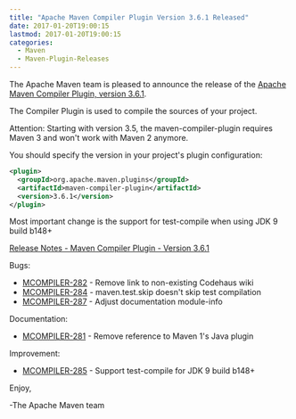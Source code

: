 ```yaml
---
title: "Apache Maven Compiler Plugin Version 3.6.1 Released"
date: 2017-01-20T19:00:15
lastmod: 2017-01-20T19:00:15
categories:
  - Maven
  - Maven-Plugin-Releases
---
```

The Apache Maven team is pleased to announce the release of the 
[Apache Maven Compiler Plugin, version 3.6.1](https://maven.apache.org/plugins/maven-compiler-plugin/).

The Compiler Plugin is used to compile the sources of your project. 

Attention: Starting with version 3.5, the maven-compiler-plugin requires
Maven 3 and won't work with Maven 2 anymore.


You should specify the version in your project's plugin configuration:

```xml
<plugin>
  <groupId>org.apache.maven.plugins</groupId>
  <artifactId>maven-compiler-plugin</artifactId>
  <version>3.6.1</version>
</plugin>
```

Most important change is the support for test-compile when using JDK 9 build b148+

<!-- more -->

[Release Notes - Maven Compiler Plugin - Version 3.6.1](https://issues.apache.org/jira/secure/ReleaseNote.jspa?projectId=12317225&version=12338627)

Bugs:

 * [MCOMPILER-282](https://issues.apache.org/jira/browse/MCOMPILER-282) - Remove link to non-existing Codehaus wiki
 * [MCOMPILER-284](https://issues.apache.org/jira/browse/MCOMPILER-284) - maven.test.skip doesn't skip test compilation
 * [MCOMPILER-287](https://issues.apache.org/jira/browse/MCOMPILER-287) - Adjust documentation module-info

Documentation:

 * [MCOMPILER-281](https://issues.apache.org/jira/browse/MCOMPILER-281) - Remove reference to Maven 1's Java plugin

Improvement:

 * [MCOMPILER-285](https://issues.apache.org/jira/browse/MCOMPILER-285) - Support test-compile for JDK 9 build b148+

Enjoy,

-The Apache Maven team
